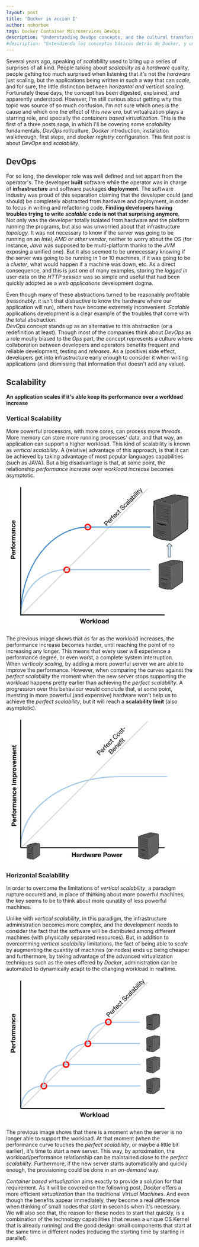 ```yaml
---
layout: post
title: 'Docker in acción I'
author: nohorbee
tags: Docker Container Microservices DevOps
description: "Understanding DevOps concepts, and the cultural transformation driven by these"
#description: "Entendiendo los conceptos básicos detrás de Docker, y usándolos para instalar una Docker Registry"
---
```


Several years ago, speaking of *scalability* used to bring up a series of surprises of all kind. People talking about *scalability* as a *hardware* quality, people getting too much surprised when listening that it's not the *hardware* just scaling, but the applications being written in such a way that can *scale*, and for sure, the little distinction between *horizontal and vertical scaling*.  
Fortunately these days, the concept has been digested, explained, and apparently understood. However, I'm still curious about getting why this topic was source of so much confusion.
I'm not sure which ones is the cause and which one the effect of this *new era*, but virtualization plays a starring role, and specially the *containers based virtualization*.
This is the first of a three posts saga, in which I'll be covering some *scalability* fundamentals, *DevOps* rol/culture, *Docker* introduction, installation walkthrough, first steps, and *docker registry* configuration. This first post is about *DevOps* and *scalability*.
<!--MORE-->

## DevOps

For so long, the developer role was well defined and set appart from the operator's. The developer **built** software while the operator was in charge of **infrastructure** and software packages **deployment**. The software industry was proud of this separation claiming that the developer could (and should) be completely abstracted from hardware and deployment, in order to focus in writing and refactoring code. **Finding developers having troubles trying to write** ***scalable*** **code is not that surprising anymore**.  
Not only was the developer totally isolated from hardware and the platform running the programs, but also was unworried about that infrastructure *topology*. It was not necessary to know if the server was going to be running on an *Intel, AMD or other vendor*, neither to worry about the OS (for instance, *Java* was supposed to be multi-platform thanks to the *JVM* exposing a unified one). But it also seemed to be unnecessary knowing if the server was going to be running in 1 or 10 machines, if it was going to be a *cluster*, what would happen if a machine was down, etc. As a direct consequence, and this is just one of many examples, storing the *logged in* user data on the *HTTP session* was so simple and useful that had been quickly adopted as a *web applications* development dogma.  

Even though many of these abstractions turned to be reasonably profitable (reasonably: it isn't that distractive to know the hardware where our application will run), others have become extremely inconvenient. *Scalable* applications development is a clear example of the troubles that come with the total abstraction.  
*DevOps* concept stands up as an alternative to this abstraction (or a redefinition at least). Though most of the companies think about *DevOps* as a role mostly biased to the *Ops* part, the concept represents a culture where collaboration between developers and operators benefits frequent and reliable development, testing and *releases*. As a (positive) side effect, developers get into infrastructure early enough to consider it when writing applications (and dismissing that information that doesn't add any value).

## Scalability
**An application scales if it's able keep its performance over a workload increase**


### Vertical Scalability

More powerful processors, with more *cores*, can process more *threads*. More memory can store more running processes' data, and that way, an application can support a higher workload. This kind of scalability is known as *vertical scalability*. A (relative) advantage of this approach, is that it can be achieved by taking advantage of most popular languages capabilities (such as JAVA). But a big disadvantage is that, at some point, the relationship *performance increase* over  *workload increase* becomes asymptotic.

![Vertical Scalability - Performance / Workload](/img/posts/verticalScaling.png)

The previous image shows that as far as the workload increases, the performance increase becomes harder, until reaching the point of no increasing any longer. This means that every user will experience a performance degree, or even worst, a complete system interruption.  
When *verticaly scaling*, by adding a more powerful server we are able to improve the performance. However, when comparing the curves against the *perfect scalability* the moment when the new server stops supporting the workload happens pretty earlier than achieving the *perfect scalability*. A progression over this behaviour would conclude that, at some point, investing in more powerful (and expensive) hardware won't help us to achieve the *perfect scalability*, but it will reach a **scalability limit** (also asymptotic).

![Vertical Scalability - Gain / Power](/img/posts/verticalScalingSummary.png)

### Horizontal Scalability

In order to overcome the limitations of *vertical scalability*, a paradigm rupture occured and, in place of thinking about more powerful machines, the key seems to be to think about more qunatity of less powerful machines.  

Unlike with *vertical scalability*, in this paradigm, the infrastructure administration becomes more complex, and the development needs to consider the fact that the software will be distributed among different machines (with physically separated resources). But, in addition to overcomming *vertical scalability* limitations, the fact of being able to *scale* by augmenting the quantity of machines (or nodes) ends up being cheaper and furthermore, by taking advantage of the advanced virtualization techniques such as the ones offered by *Docker*, administration can be automated to dynamically adapt to the changing workload in realtime.

![Horizontal Scalability - Performance / Workload](/img/posts/horizontalScaling.png)

The previous image shows that there is a moment when the server is no longer able to support the workload. At that moment (when the performance curve touches the *perfect scalability*, or maybe a little bit earlier), it's time to start a new server. This way, by aproximation, the workload/performance relationship can be maintained close to the *perfect scalability*. Furthermore, if the new server starts automatically and quickly enough, the provisioning could be done in an *on-demand* way.  

*Container based virtualization* aims exactly to provide a solution for that requirement. As it will be covered on the following post, *Docker* offers a more efficient *virtualization* than the traditional *Virtual Machines*. And even though the benefits appear immediately, they become a real difference when thinking of small nodes that *start* in seconds when it's necessary.  
We will also see that, the reason for these nodes to start that quickly, is a combination of the technology capabilities (that reuses a unique OS Kernel that is already running) and the good design: small components that start at the same time in different nodes (reducing the starting time by starting in parallel).
